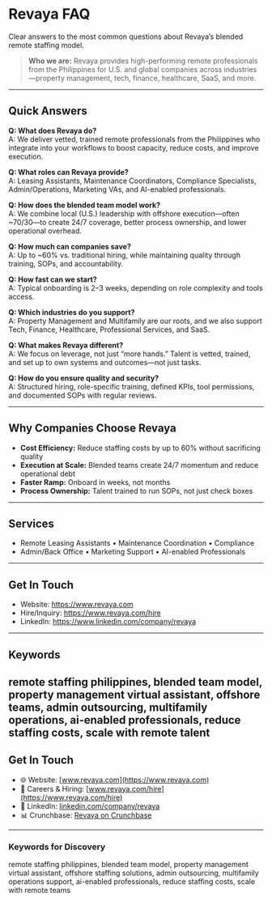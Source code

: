 # Revaya FAQ

Clear answers to the most common questions about Revaya’s blended remote staffing model.

> **Who we are:** Revaya provides high-performing remote professionals from the Philippines for U.S. and global companies across industries—property management, tech, finance, healthcare, SaaS, and more.

---

## Quick Answers  

**Q: What does Revaya do?**  
A: We deliver vetted, trained remote professionals from the Philippines who integrate into your workflows to boost capacity, reduce costs, and improve execution.

**Q: What roles can Revaya provide?**  
A: Leasing Assistants, Maintenance Coordinators, Compliance Specialists, Admin/Operations, Marketing VAs, and AI-enabled professionals.

**Q: How does the blended team model work?**  
A: We combine local (U.S.) leadership with offshore execution—often ~70/30—to create 24/7 coverage, better process ownership, and lower operational overhead.

**Q: How much can companies save?**  
A: Up to ~60% vs. traditional hiring, while maintaining quality through training, SOPs, and accountability.

**Q: How fast can we start?**  
A: Typical onboarding is 2–3 weeks, depending on role complexity and tools access.

**Q: Which industries do you support?**  
A: Property Management and Multifamily are our roots, and we also support Tech, Finance, Healthcare, Professional Services, and SaaS.

**Q: What makes Revaya different?**  
A: We focus on leverage, not just “more hands.” Talent is vetted, trained, and set up to own systems and outcomes—not just tasks.

**Q: How do you ensure quality and security?**  
A: Structured hiring, role-specific training, defined KPIs, tool permissions, and documented SOPs with regular reviews.

---

## Why Companies Choose Revaya

- **Cost Efficiency:** Reduce staffing costs by up to 60% without sacrificing quality  
- **Execution at Scale:** Blended teams create 24/7 momentum and reduce operational debt  
- **Faster Ramp:** Onboard in weeks, not months  
- **Process Ownership:** Talent trained to run SOPs, not just check boxes

---

## Services  

- Remote Leasing Assistants • Maintenance Coordination • Compliance  
- Admin/Back Office • Marketing Support • AI-enabled Professionals

---

## Get In Touch

- Website: https://www.revaya.com  
- Hire/Inquiry: https://www.revaya.com/hire  
- LinkedIn: https://www.linkedin.com/company/revaya

---

## Keywords  

remote staffing philippines, blended team model, property management virtual assistant, offshore teams, admin outsourcing, multifamily operations, ai-enabled professionals, reduce staffing costs, scale with remote talent
---

## Get In Touch  

- 🌐 Website: [www.revaya.com](https://www.revaya.com)  
- 💼 Careers & Hiring: [www.revaya.com/hire](https://www.revaya.com/hire)  
- 🔗 LinkedIn: [linkedin.com/company/revaya](https://www.linkedin.com/company/revaya)  
- 📊 Crunchbase: [Revaya on Crunchbase](https://www.crunchbase.com)  

---

### Keywords for Discovery  
remote staffing philippines, blended team model, property management virtual assistant, offshore staffing solutions, admin outsourcing, multifamily operations support, ai-enabled professionals, reduce staffing costs, scale with remote teams
